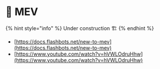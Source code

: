 # 🤖 MEV

{% hint style="info" %}
Under construction 🏗️
{% endhint %}

* [https://docs.flashbots.net/new-to-mev](https://docs.flashbots.net/new-to-mev)
* [https://www.youtube.com/watch?v=hVWLOdruHhw](https://www.youtube.com/watch?v=hVWLOdruHhw)
